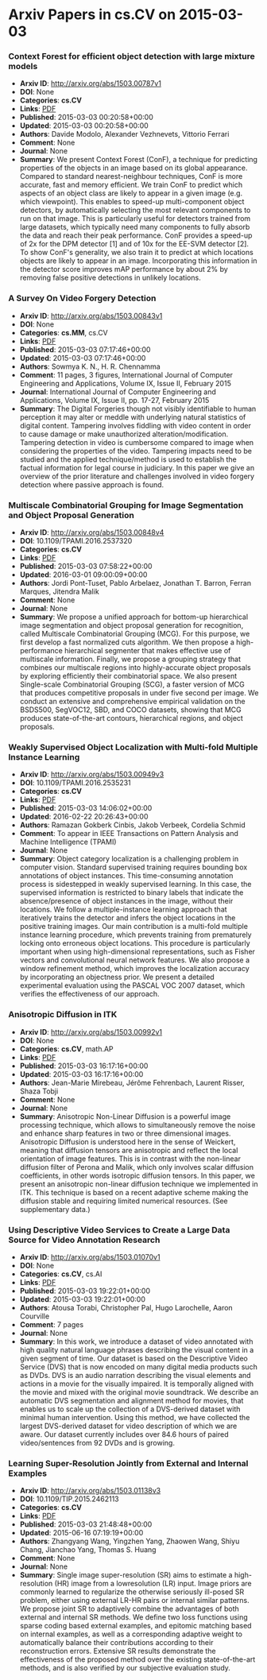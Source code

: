 # Arxiv Papers in cs.CV on 2015-03-03
### Context Forest for efficient object detection with large mixture models
- **Arxiv ID**: http://arxiv.org/abs/1503.00787v1
- **DOI**: None
- **Categories**: **cs.CV**
- **Links**: [PDF](http://arxiv.org/pdf/1503.00787v1)
- **Published**: 2015-03-03 00:20:58+00:00
- **Updated**: 2015-03-03 00:20:58+00:00
- **Authors**: Davide Modolo, Alexander Vezhnevets, Vittorio Ferrari
- **Comment**: None
- **Journal**: None
- **Summary**: We present Context Forest (ConF), a technique for predicting properties of the objects in an image based on its global appearance. Compared to standard nearest-neighbour techniques, ConF is more accurate, fast and memory efficient. We train ConF to predict which aspects of an object class are likely to appear in a given image (e.g. which viewpoint). This enables to speed-up multi-component object detectors, by automatically selecting the most relevant components to run on that image. This is particularly useful for detectors trained from large datasets, which typically need many components to fully absorb the data and reach their peak performance. ConF provides a speed-up of 2x for the DPM detector [1] and of 10x for the EE-SVM detector [2]. To show ConF's generality, we also train it to predict at which locations objects are likely to appear in an image. Incorporating this information in the detector score improves mAP performance by about 2% by removing false positive detections in unlikely locations.



### A Survey On Video Forgery Detection
- **Arxiv ID**: http://arxiv.org/abs/1503.00843v1
- **DOI**: None
- **Categories**: **cs.MM**, cs.CV
- **Links**: [PDF](http://arxiv.org/pdf/1503.00843v1)
- **Published**: 2015-03-03 07:17:46+00:00
- **Updated**: 2015-03-03 07:17:46+00:00
- **Authors**: Sowmya K. N., H. R. Chennamma
- **Comment**: 11 pages, 3 figures, International Journal of Computer Engineering
  and Applications, Volume IX, Issue II, February 2015
- **Journal**: International Journal of Computer Engineering and Applications,
  Volume IX, Issue II, pp. 17-27, February 2015
- **Summary**: The Digital Forgeries though not visibly identifiable to human perception it may alter or meddle with underlying natural statistics of digital content. Tampering involves fiddling with video content in order to cause damage or make unauthorized alteration/modification. Tampering detection in video is cumbersome compared to image when considering the properties of the video. Tampering impacts need to be studied and the applied technique/method is used to establish the factual information for legal course in judiciary. In this paper we give an overview of the prior literature and challenges involved in video forgery detection where passive approach is found.



### Multiscale Combinatorial Grouping for Image Segmentation and Object Proposal Generation
- **Arxiv ID**: http://arxiv.org/abs/1503.00848v4
- **DOI**: 10.1109/TPAMI.2016.2537320
- **Categories**: **cs.CV**
- **Links**: [PDF](http://arxiv.org/pdf/1503.00848v4)
- **Published**: 2015-03-03 07:58:22+00:00
- **Updated**: 2016-03-01 09:00:09+00:00
- **Authors**: Jordi Pont-Tuset, Pablo Arbelaez, Jonathan T. Barron, Ferran Marques, Jitendra Malik
- **Comment**: None
- **Journal**: None
- **Summary**: We propose a unified approach for bottom-up hierarchical image segmentation and object proposal generation for recognition, called Multiscale Combinatorial Grouping (MCG). For this purpose, we first develop a fast normalized cuts algorithm. We then propose a high-performance hierarchical segmenter that makes effective use of multiscale information. Finally, we propose a grouping strategy that combines our multiscale regions into highly-accurate object proposals by exploring efficiently their combinatorial space. We also present Single-scale Combinatorial Grouping (SCG), a faster version of MCG that produces competitive proposals in under five second per image. We conduct an extensive and comprehensive empirical validation on the BSDS500, SegVOC12, SBD, and COCO datasets, showing that MCG produces state-of-the-art contours, hierarchical regions, and object proposals.



### Weakly Supervised Object Localization with Multi-fold Multiple Instance Learning
- **Arxiv ID**: http://arxiv.org/abs/1503.00949v3
- **DOI**: 10.1109/TPAMI.2016.2535231
- **Categories**: **cs.CV**
- **Links**: [PDF](http://arxiv.org/pdf/1503.00949v3)
- **Published**: 2015-03-03 14:06:02+00:00
- **Updated**: 2016-02-22 20:26:43+00:00
- **Authors**: Ramazan Gokberk Cinbis, Jakob Verbeek, Cordelia Schmid
- **Comment**: To appear in IEEE Transactions on Pattern Analysis and Machine
  Intelligence (TPAMI)
- **Journal**: None
- **Summary**: Object category localization is a challenging problem in computer vision. Standard supervised training requires bounding box annotations of object instances. This time-consuming annotation process is sidestepped in weakly supervised learning. In this case, the supervised information is restricted to binary labels that indicate the absence/presence of object instances in the image, without their locations. We follow a multiple-instance learning approach that iteratively trains the detector and infers the object locations in the positive training images. Our main contribution is a multi-fold multiple instance learning procedure, which prevents training from prematurely locking onto erroneous object locations. This procedure is particularly important when using high-dimensional representations, such as Fisher vectors and convolutional neural network features. We also propose a window refinement method, which improves the localization accuracy by incorporating an objectness prior. We present a detailed experimental evaluation using the PASCAL VOC 2007 dataset, which verifies the effectiveness of our approach.



### Anisotropic Diffusion in ITK
- **Arxiv ID**: http://arxiv.org/abs/1503.00992v1
- **DOI**: None
- **Categories**: **cs.CV**, math.AP
- **Links**: [PDF](http://arxiv.org/pdf/1503.00992v1)
- **Published**: 2015-03-03 16:17:16+00:00
- **Updated**: 2015-03-03 16:17:16+00:00
- **Authors**: Jean-Marie Mirebeau, Jérôme Fehrenbach, Laurent Risser, Shaza Tobji
- **Comment**: None
- **Journal**: None
- **Summary**: Anisotropic Non-Linear Diffusion is a powerful image processing technique, which allows to simultaneously remove the noise and enhance sharp features in two or three dimensional images. Anisotropic Diffusion is understood here in the sense of Weickert, meaning that diffusion tensors are anisotropic and reflect the local orientation of image features. This is in contrast with the non-linear diffusion filter of Perona and Malik, which only involves scalar diffusion coefficients, in other words isotropic diffusion tensors. In this paper, we present an anisotropic non-linear diffusion technique we implemented in ITK. This technique is based on a recent adaptive scheme making the diffusion stable and requiring limited numerical resources. (See supplementary data.)



### Using Descriptive Video Services to Create a Large Data Source for Video Annotation Research
- **Arxiv ID**: http://arxiv.org/abs/1503.01070v1
- **DOI**: None
- **Categories**: **cs.CV**, cs.AI
- **Links**: [PDF](http://arxiv.org/pdf/1503.01070v1)
- **Published**: 2015-03-03 19:22:01+00:00
- **Updated**: 2015-03-03 19:22:01+00:00
- **Authors**: Atousa Torabi, Christopher Pal, Hugo Larochelle, Aaron Courville
- **Comment**: 7 pages
- **Journal**: None
- **Summary**: In this work, we introduce a dataset of video annotated with high quality natural language phrases describing the visual content in a given segment of time. Our dataset is based on the Descriptive Video Service (DVS) that is now encoded on many digital media products such as DVDs. DVS is an audio narration describing the visual elements and actions in a movie for the visually impaired. It is temporally aligned with the movie and mixed with the original movie soundtrack. We describe an automatic DVS segmentation and alignment method for movies, that enables us to scale up the collection of a DVS-derived dataset with minimal human intervention. Using this method, we have collected the largest DVS-derived dataset for video description of which we are aware. Our dataset currently includes over 84.6 hours of paired video/sentences from 92 DVDs and is growing.



### Learning Super-Resolution Jointly from External and Internal Examples
- **Arxiv ID**: http://arxiv.org/abs/1503.01138v3
- **DOI**: 10.1109/TIP.2015.2462113
- **Categories**: **cs.CV**
- **Links**: [PDF](http://arxiv.org/pdf/1503.01138v3)
- **Published**: 2015-03-03 21:48:48+00:00
- **Updated**: 2015-06-16 07:19:19+00:00
- **Authors**: Zhangyang Wang, Yingzhen Yang, Zhaowen Wang, Shiyu Chang, Jianchao Yang, Thomas S. Huang
- **Comment**: None
- **Journal**: None
- **Summary**: Single image super-resolution (SR) aims to estimate a high-resolution (HR) image from a lowresolution (LR) input. Image priors are commonly learned to regularize the otherwise seriously ill-posed SR problem, either using external LR-HR pairs or internal similar patterns. We propose joint SR to adaptively combine the advantages of both external and internal SR methods. We define two loss functions using sparse coding based external examples, and epitomic matching based on internal examples, as well as a corresponding adaptive weight to automatically balance their contributions according to their reconstruction errors. Extensive SR results demonstrate the effectiveness of the proposed method over the existing state-of-the-art methods, and is also verified by our subjective evaluation study.



